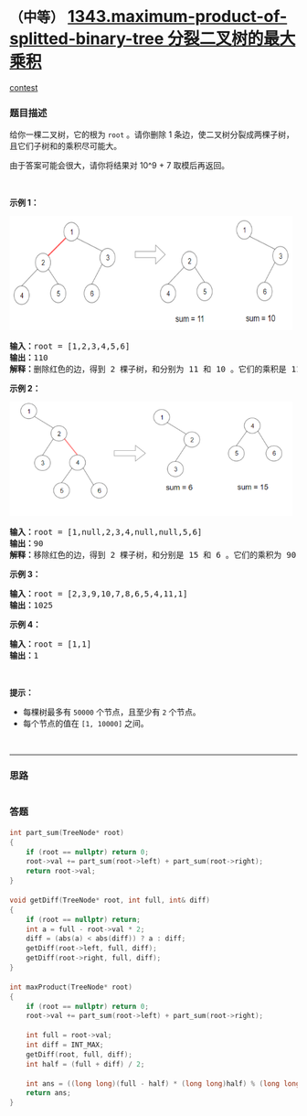 # `（中等）` [1343.maximum-product-of-splitted-binary-tree 分裂二叉树的最大乘积](https://leetcode-cn.com/problems/maximum-product-of-splitted-binary-tree/)

[contest](https://leetcode-cn.com/contest/weekly-contest-174/problems/maximum-product-of-splitted-binary-tree/)

### 题目描述
<p>给你一棵二叉树，它的根为&nbsp;<code>root</code> 。请你删除 1 条边，使二叉树分裂成两棵子树，且它们子树和的乘积尽可能大。</p>
<p>由于答案可能会很大，请你将结果对 10^9 + 7 取模后再返回。</p>
<p>&nbsp;</p>
<p><strong>示例 1：</strong></p>
<p><strong><img alt="" src="./sample_1_1699.png" style="height: 200px; width: 495px;"></strong></p>
<pre><strong>输入：</strong>root = [1,2,3,4,5,6]
<strong>输出：</strong>110
<strong>解释：</strong>删除红色的边，得到 2 棵子树，和分别为 11 和 10 。它们的乘积是 110 （11*10）
</pre>

<p><strong>示例 2：</strong></p>
<p><img alt="" src="./sample_2_1699.png" style="height: 200px; width: 495px;"></p>
<pre><strong>输入：</strong>root = [1,null,2,3,4,null,null,5,6]
<strong>输出：</strong>90
<strong>解释：</strong>移除红色的边，得到 2 棵子树，和分别是 15 和 6 。它们的乘积为 90 （15*6）
</pre>

<p><strong>示例 3：</strong></p>
<pre><strong>输入：</strong>root = [2,3,9,10,7,8,6,5,4,11,1]
<strong>输出：</strong>1025
</pre>

<p><strong>示例 4：</strong></p>
<pre><strong>输入：</strong>root = [1,1]
<strong>输出：</strong>1
</pre>

<p>&nbsp;</p>
<p><strong>提示：</strong></p>
<ul>
	<li>每棵树最多有&nbsp;<code>50000</code>&nbsp;个节点，且至少有&nbsp;<code>2</code>&nbsp;个节点。</li>
	<li>每个节点的值在&nbsp;<code>[1, 10000]</code>&nbsp;之间。</li>
</ul>

​            

---
### 思路
```

```



### 答题
``` C++
int part_sum(TreeNode* root)
{
	if (root == nullptr) return 0;
	root->val += part_sum(root->left) + part_sum(root->right);
	return root->val;
}

void getDiff(TreeNode* root, int full, int& diff)
{
	if (root == nullptr) return;
	int a = full - root->val * 2;
	diff = (abs(a) < abs(diff)) ? a : diff;
	getDiff(root->left, full, diff);
	getDiff(root->right, full, diff);
}

int maxProduct(TreeNode* root) 
{
	if (root == nullptr) return 0;
	root->val += part_sum(root->left) + part_sum(root->right);

	int full = root->val;
	int diff = INT_MAX;
	getDiff(root, full, diff);
	int half = (full + diff) / 2;

	int ans = ((long long)(full - half) * (long long)half) % (long long)(1e9 + 7);
	return ans;
}
```




